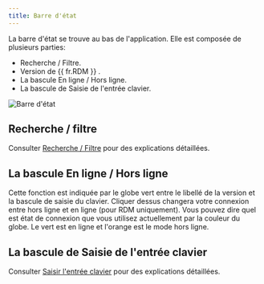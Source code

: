 ```yaml
---
title: Barre d'état
---
```

La barre d&apos;état se trouve au bas de l&apos;application. Elle est composée de plusieurs parties:  

* Recherche / Filtre. 
* Version de {{ fr.RDM }} . 
* La bascule En ligne / Hors ligne. 
* La bascule de Saisie de l&apos;entrée clavier. 

![Barre d'état](/img/fr/rdm/windows/clip10988.png) 

## Recherche / filtre 

Consulter [Recherche / Filtre](/fr/rdm/windows/user-interface/status-bar/search-filter/) pour des explications détaillées. 

## La bascule En ligne / Hors ligne 

Cette fonction est indiquée par le globe vert entre le libellé de la version et la bascule de saisie du clavier. Cliquer dessus changera votre connexion entre hors ligne et en ligne (pour RDM uniquement). Vous pouvez dire quel est état de connexion que vous utilisez actuellement par la couleur du globe. Le vert est en ligne et l&apos;orange est le mode hors ligne. 

## La bascule de Saisie de l&apos;entrée clavier 

Consulter [Saisir l&apos;entrée clavier](/fr/rdm/windows/user-interface/status-bar/grab-input/) pour des explications détaillées. 
